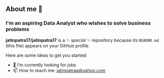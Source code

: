   ## About me 👋

### I'm an aspiring Data Analyst who wishes to solve business problems 

**jatinpatra17/jatinpatra17** is a ✨ _special_ ✨ repository because its `README.md` (this file) appears on your GitHub profile.

Here are some ideas to get you started:

- 🌱 I’m currently looking for jobs
- 📫 How to reach me: jatinpatraa@yahoo.com


